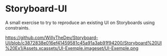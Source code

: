 # Storyboard-UI

A small exercise to try to reproduce an existing UI on Storyboards using constraints.

https://github.com/WillyTheDev/Storyboard-UI/blob/c3872838e016ef41459581c45a91a3ab91f94200/Storyboard%20UI%20Ex1/Assets.xcassets/UI-Exemple.imageset/UI-Exemple.png
